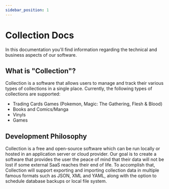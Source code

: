 ```yaml
---
sidebar_position: 1
---
```


# Collection Docs

In this documentation you'll find information regarding the technical and business aspects of our software.

## What is "Collection"?

Collection is a software that allows users to manage and track their various types of collections in a single place.
Currently, the following types of collections are supported:

- Trading Cards Games (Pokemon, Magic: The Gathering, Flesh & Blood)
- Books and Comics/Manga
- Vinyls
- Games

## Development Philosophy

Collection is a free and open-source software which can be run locally or hosted in an application server or cloud provider.
Our goal is to create a software that provides the user the peace of mind that their data will not be lost if some external SaaS reaches their end of life.
To accomplish that, Collection will support exporting and importing collection data in multiple famous formats such as JSON, XML and YAML, along with the option to schedule database backups or local file system.